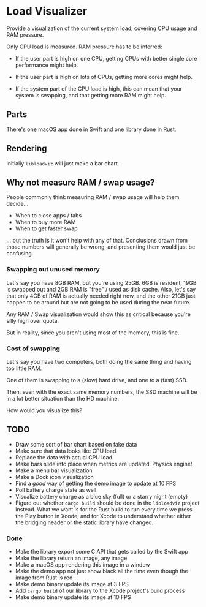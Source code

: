 # Load Visualizer

Provide a visualization of the current system load, covering CPU usage and RAM
pressure.

Only CPU load is measured. RAM pressure has to be inferred:

* If the user part is high on one CPU, getting CPUs with better single core
performance might help.

* If the user part is high on lots of CPUs, getting more cores might help.

* If the system part of the CPU load is high, this can mean that your system is
  swapping, and that getting more RAM might help.

## Parts

There's one macOS app done in Swift and one library done in Rust.

## Rendering

Initially `libloadviz` will just make a bar chart.

## Why not measure RAM / swap usage?

People commonly think measuring RAM / swap usage will help them decide...
* When to close apps / tabs
* When to buy more RAM
* When to get faster swap

... but the truth is it won't help with any of that. Conclusions drawn from
those numbers will generally be wrong, and presenting them would just be
confusing.

### Swapping out unused memory

Let's say you have 8GB RAM, but you're using 25GB. 6GB is resident, 19GB is
swapped out and 2GB RAM is "free" / used as disk cache. Also, let's say that
only 4GB of RAM is actually needed right now, and the other 21GB just happen to
be around but are not going to be used during the near future.

Any RAM / Swap visualization would show this as critical because you're silly
high over quota.

But in reality, since you aren't using most of the memory, this is fine.

### Cost of swapping

Let's say you have two computers, both doing the same thing and having too little RAM.

One of them is swapping to a (slow) hard drive, and one to a (fast) SSD.

Then, even with the exact same memory numbers, the SSD machine will be in a lot
better situation than the HD machine.

How would you visualize this?

## TODO

* Draw some sort of bar chart based on fake data
* Make sure that data looks like CPU load
* Replace the data with actual CPU load
* Make bars slide into place when metrics are updated. Physics engine!
* Make a menu bar visualization
* Make a Dock icon visualization
* Find a *good* way of getting the demo image to update at 10 FPS
* Poll battery charge state as well
* Visualize battery charge as a blue sky (full) or a starry night (empty)
* Figure out whether `cargo build` should be done in the `libloadviz` project
  instead. What we want is for the Rust build to run every time we press the
  Play button in Xcode, and for Xcode to understand whether either the bridging
  header or the static library have changed.

### Done

* Make the library export some C API that gets called by the Swift app
* Make the library return an image, any image
* Make a macOS app rendering this image in a window
* Make the demo app not just show black all the time even though the image from
  Rust is red
* Make demo binary update its image at 3 FPS
* Add `cargo build` of our library to the Xcode project's build process
* Make demo binary update its image at 10 FPS
